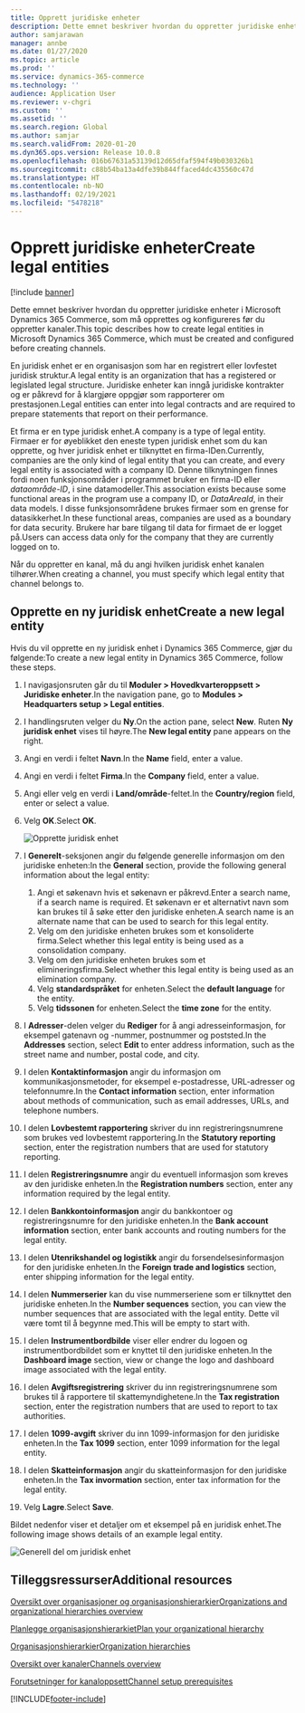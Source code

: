 ```yaml
---
title: Opprett juridiske enheter
description: Dette emnet beskriver hvordan du oppretter juridiske enheter i Microsoft Dynamics 365 Commerce, som må opprettes og konfigureres før du oppretter kanaler.
author: samjarawan
manager: annbe
ms.date: 01/27/2020
ms.topic: article
ms.prod: ''
ms.service: dynamics-365-commerce
ms.technology: ''
audience: Application User
ms.reviewer: v-chgri
ms.custom: ''
ms.assetid: ''
ms.search.region: Global
ms.author: samjar
ms.search.validFrom: 2020-01-20
ms.dyn365.ops.version: Release 10.0.8
ms.openlocfilehash: 016b67631a53139d12d65dfaf594f49b030326b1
ms.sourcegitcommit: c88b54ba13a4dfe39b844ffaced4dc435560c47d
ms.translationtype: HT
ms.contentlocale: nb-NO
ms.lasthandoff: 02/19/2021
ms.locfileid: "5478218"
---
```

# <a name="create-legal-entities"></a><span data-ttu-id="8a364-103">Opprett juridiske enheter</span><span class="sxs-lookup"><span data-stu-id="8a364-103">Create legal entities</span></span>

[!include [banner](includes/banner.md)]

<span data-ttu-id="8a364-104">Dette emnet beskriver hvordan du oppretter juridiske enheter i Microsoft Dynamics 365 Commerce, som må opprettes og konfigureres før du oppretter kanaler.</span><span class="sxs-lookup"><span data-stu-id="8a364-104">This topic describes how to create legal entities in Microsoft Dynamics 365 Commerce, which must be created and configured before creating channels.</span></span>

<span data-ttu-id="8a364-105">En juridisk enhet er en organisasjon som har en registrert eller lovfestet juridisk struktur.</span><span class="sxs-lookup"><span data-stu-id="8a364-105">A legal entity is an organization that has a registered or legislated legal structure.</span></span> <span data-ttu-id="8a364-106">Juridiske enheter kan inngå juridiske kontrakter og er påkrevd for å klargjøre oppgjør som rapporterer om prestasjonen.</span><span class="sxs-lookup"><span data-stu-id="8a364-106">Legal entities can enter into legal contracts and are required to prepare statements that report on their performance.</span></span>

<span data-ttu-id="8a364-107">Et firma er en type juridisk enhet.</span><span class="sxs-lookup"><span data-stu-id="8a364-107">A company is a type of legal entity.</span></span> <span data-ttu-id="8a364-108">Firmaer er for øyeblikket den eneste typen juridisk enhet som du kan opprette, og hver juridisk enhet er tilknyttet en firma-IDen.</span><span class="sxs-lookup"><span data-stu-id="8a364-108">Currently, companies are the only kind of legal entity that you can create, and every legal entity is associated with a company ID.</span></span> <span data-ttu-id="8a364-109">Denne tilknytningen finnes fordi noen funksjonsområder i programmet bruker en firma-ID eller *dataområde-ID*, i sine datamodeller.</span><span class="sxs-lookup"><span data-stu-id="8a364-109">This association exists because some functional areas in the program use a company ID, or *DataAreaId*, in their data models.</span></span> <span data-ttu-id="8a364-110">I disse funksjonsområdene brukes firmaer som en grense for datasikkerhet.</span><span class="sxs-lookup"><span data-stu-id="8a364-110">In these functional areas, companies are used as a boundary for data security.</span></span> <span data-ttu-id="8a364-111">Brukere har bare tilgang til data for firmaet de er logget på.</span><span class="sxs-lookup"><span data-stu-id="8a364-111">Users can access data only for the company that they are currently logged on to.</span></span> 

<span data-ttu-id="8a364-112">Når du oppretter en kanal, må du angi hvilken juridisk enhet kanalen tilhører.</span><span class="sxs-lookup"><span data-stu-id="8a364-112">When creating a channel, you must specify which legal entity that channel belongs to.</span></span>

## <a name="create-a-new-legal-entity"></a><span data-ttu-id="8a364-113">Opprette en ny juridisk enhet</span><span class="sxs-lookup"><span data-stu-id="8a364-113">Create a new legal entity</span></span>

<span data-ttu-id="8a364-114">Hvis du vil opprette en ny juridisk enhet i Dynamics 365 Commerce, gjør du følgende:</span><span class="sxs-lookup"><span data-stu-id="8a364-114">To create a new legal entity in Dynamics 365 Commerce, follow these steps.</span></span>

1. <span data-ttu-id="8a364-115">I navigasjonsruten går du til **Moduler \> Hovedkvarteroppsett \> Juridiske enheter**.</span><span class="sxs-lookup"><span data-stu-id="8a364-115">In the navigation pane, go to  **Modules \> Headquarters setup \> Legal entities**.</span></span>
1. <span data-ttu-id="8a364-116">I handlingsruten velger du **Ny**.</span><span class="sxs-lookup"><span data-stu-id="8a364-116">On the action pane, select **New**.</span></span> <span data-ttu-id="8a364-117">Ruten **Ny juridisk enhet** vises til høyre.</span><span class="sxs-lookup"><span data-stu-id="8a364-117">The **New legal entity** pane appears on the right.</span></span>
1. <span data-ttu-id="8a364-118">Angi en verdi i feltet **Navn**.</span><span class="sxs-lookup"><span data-stu-id="8a364-118">In the **Name** field, enter a value.</span></span>
1. <span data-ttu-id="8a364-119">Angi en verdi i feltet **Firma**.</span><span class="sxs-lookup"><span data-stu-id="8a364-119">In the **Company** field, enter a value.</span></span>
1. <span data-ttu-id="8a364-120">Angi eller velg en verdi i **Land/område**-feltet.</span><span class="sxs-lookup"><span data-stu-id="8a364-120">In the **Country/region** field, enter or select a value.</span></span>
1. <span data-ttu-id="8a364-121">Velg **OK**.</span><span class="sxs-lookup"><span data-stu-id="8a364-121">Select **OK**.</span></span> 

   ![Opprette juridisk enhet](media/legal-entities.png)

1. <span data-ttu-id="8a364-123">I **Generelt**-seksjonen angir du følgende generelle informasjon om den juridiske enheten:</span><span class="sxs-lookup"><span data-stu-id="8a364-123">In the **General** section, provide the following general information about the legal entity:</span></span> 
   1. <span data-ttu-id="8a364-124">Angi et søkenavn hvis et søkenavn er påkrevd.</span><span class="sxs-lookup"><span data-stu-id="8a364-124">Enter a search name, if a search name is required.</span></span> <span data-ttu-id="8a364-125">Et søkenavn er et alternativt navn som kan brukes til å søke etter den juridiske enheten.</span><span class="sxs-lookup"><span data-stu-id="8a364-125">A search name is an alternate name that can be used to search for this legal entity.</span></span> 
   1. <span data-ttu-id="8a364-126">Velg om den juridiske enheten brukes som et konsoliderte firma.</span><span class="sxs-lookup"><span data-stu-id="8a364-126">Select whether this legal entity is being used as a consolidation company.</span></span>
   1. <span data-ttu-id="8a364-127">Velg om den juridiske enheten brukes som et elimineringsfirma.</span><span class="sxs-lookup"><span data-stu-id="8a364-127">Select whether this legal entity is being used as an elimination company.</span></span> 
   1. <span data-ttu-id="8a364-128">Velg **standardspråket** for enheten.</span><span class="sxs-lookup"><span data-stu-id="8a364-128">Select the **default language** for the entity.</span></span> 
   1. <span data-ttu-id="8a364-129">Velg **tidssonen** for enheten.</span><span class="sxs-lookup"><span data-stu-id="8a364-129">Select the **time zone** for the entity.</span></span>
1. <span data-ttu-id="8a364-130">I **Adresser**-delen velger du **Rediger** for å angi adresseinformasjon, for eksempel gatenavn og -nummer, postnummer og poststed.</span><span class="sxs-lookup"><span data-stu-id="8a364-130">In the **Addresses** section, select **Edit** to enter address information, such as the street name and number, postal code, and city.</span></span>
1. <span data-ttu-id="8a364-131">I delen **Kontaktinformasjon** angir du informasjon om kommunikasjonsmetoder, for eksempel e-postadresse, URL-adresser og telefonnumre.</span><span class="sxs-lookup"><span data-stu-id="8a364-131">In the **Contact information** section, enter information about methods of communication, such as email addresses, URLs, and telephone numbers.</span></span>
1. <span data-ttu-id="8a364-132">I delen **Lovbestemt rapportering** skriver du inn registreringsnumrene som brukes ved lovbestemt rapportering.</span><span class="sxs-lookup"><span data-stu-id="8a364-132">In the **Statutory reporting** section, enter the registration numbers that are used for statutory reporting.</span></span>
1. <span data-ttu-id="8a364-133">I delen **Registreringsnumre** angir du eventuell informasjon som kreves av den juridiske enheten.</span><span class="sxs-lookup"><span data-stu-id="8a364-133">In the **Registration numbers** section, enter any information required by the legal entity.</span></span>
1. <span data-ttu-id="8a364-134">I delen **Bankkontoinformasjon** angir du bankkontoer og registreringsnumre for den juridiske enheten.</span><span class="sxs-lookup"><span data-stu-id="8a364-134">In the **Bank account information** section, enter bank accounts and routing numbers for the legal entity.</span></span>
1. <span data-ttu-id="8a364-135">I delen **Utenrikshandel og logistikk** angir du forsendelsesinformasjon for den juridiske enheten.</span><span class="sxs-lookup"><span data-stu-id="8a364-135">In the **Foreign trade and logistics** section, enter shipping information for the legal entity.</span></span>
1. <span data-ttu-id="8a364-136">I delen **Nummerserier** kan du vise nummerseriene som er tilknyttet den juridiske enheten.</span><span class="sxs-lookup"><span data-stu-id="8a364-136">In the **Number sequences** section, you can view the number sequences that are associated with the legal entity.</span></span> <span data-ttu-id="8a364-137">Dette vil være tomt til å begynne med.</span><span class="sxs-lookup"><span data-stu-id="8a364-137">This will be empty to start with.</span></span>
1. <span data-ttu-id="8a364-138">I delen **Instrumentbordbilde** viser eller endrer du logoen og instrumentbordbildet som er knyttet til den juridiske enheten.</span><span class="sxs-lookup"><span data-stu-id="8a364-138">In the **Dashboard image** section, view or change the logo and dashboard image associated with the legal entity.</span></span>
1. <span data-ttu-id="8a364-139">I delen **Avgiftsregistrering** skriver du inn registreringsnumrene som brukes til å rapportere til skattemyndighetene.</span><span class="sxs-lookup"><span data-stu-id="8a364-139">In the **Tax registration** section, enter the registration numbers that are used to report to tax authorities.</span></span>
1. <span data-ttu-id="8a364-140">I delen **1099-avgift** skriver du inn 1099-informasjon for den juridiske enheten.</span><span class="sxs-lookup"><span data-stu-id="8a364-140">In the **Tax 1099** section, enter 1099 information for the legal entity.</span></span>
1. <span data-ttu-id="8a364-141">I delen **Skatteinformasjon** angir du skatteinformasjon for den juridiske enheten.</span><span class="sxs-lookup"><span data-stu-id="8a364-141">In the **Tax invormation** section, enter tax information for the legal entity.</span></span>
1. <span data-ttu-id="8a364-142">Velg **Lagre**.</span><span class="sxs-lookup"><span data-stu-id="8a364-142">Select **Save**.</span></span>

<span data-ttu-id="8a364-143">Bildet nedenfor viser et detaljer om et eksempel på en juridisk enhet.</span><span class="sxs-lookup"><span data-stu-id="8a364-143">The following image shows details of an example legal entity.</span></span>

![Generell del om juridisk enhet](media/legal-entities-general.png)
   
## <a name="additional-resources"></a><span data-ttu-id="8a364-145">Tilleggsressurser</span><span class="sxs-lookup"><span data-stu-id="8a364-145">Additional resources</span></span>

[<span data-ttu-id="8a364-146">Oversikt over organisasjoner og organisasjonshierarkier</span><span class="sxs-lookup"><span data-stu-id="8a364-146">Organizations and organizational hierarchies overview</span></span>](../fin-ops-core/fin-ops/organization-administration/organizations-organizational-hierarchies.md?toc=/dynamics365/commerce/toc.json)

[<span data-ttu-id="8a364-147">Planlegge organisasjonshierarkiet</span><span class="sxs-lookup"><span data-stu-id="8a364-147">Plan your organizational hierarchy</span></span>](../fin-ops-core/fin-ops/organization-administration/plan-organizational-hierarchy.md?toc=/dynamics365/commerce/toc.json)

[<span data-ttu-id="8a364-148">Organisasjonshierarkier</span><span class="sxs-lookup"><span data-stu-id="8a364-148">Organization hierarchies</span></span>](channels-org-hierarchies.md)

[<span data-ttu-id="8a364-149">Oversikt over kanaler</span><span class="sxs-lookup"><span data-stu-id="8a364-149">Channels overview</span></span>](channels-overview.md)

[<span data-ttu-id="8a364-150">Forutsetninger for kanaloppsett</span><span class="sxs-lookup"><span data-stu-id="8a364-150">Channel setup prerequisites</span></span>](channels-prerequisites.md)


[!INCLUDE[footer-include](../includes/footer-banner.md)]
